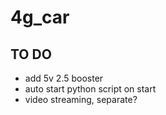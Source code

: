 # 4g_car

## TO DO

* add 5v 2.5 booster
* auto start python script on start
* video streaming, separate?
